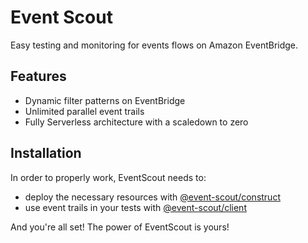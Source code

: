 # Event Scout

Easy testing and monitoring for events flows on Amazon EventBridge.

## Features

- Dynamic filter patterns on EventBridge
- Unlimited parallel event trails
- Fully Serverless architecture with a scaledown to zero

## Installation

In order to properly work, EventScout needs to:

- deploy the necessary resources with [@event-scout/construct](./packages/construct/README.md)
- use event trails in your tests with [@event-scout/client](./packages/client/README.md)

And you're all set! The power of EventScout is yours!
